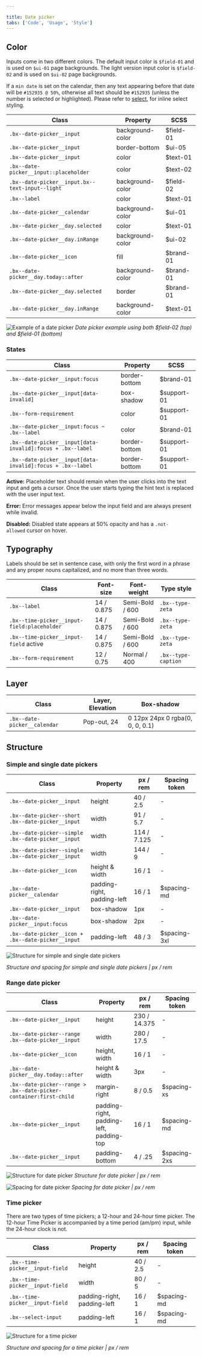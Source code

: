```yaml
---

title: Date picker
tabs: ['Code', 'Usage', 'Style']
---
```


## Color

Inputs come in two different colors. The default input color is `$field-01` and is used on `$ui-01` page backgrounds. The light version input color is `$field-02` and is used on `$ui-02` page backgrounds.

If a `min date` is set on the calendar, then any text appearing before that date will be `#152935 @ 50%`, otherwise all text should be `#152935` (unless the number is selected or highlighted). Please refer to [select](/components/select), for inline select styling.

| Class                                           | Property         | SCSS      |
| ----------------------------------------------- | ---------------- | --------- |
| `.bx--date-picker__input`                       | background-color | $field-01 |
| `.bx--date-picker__input`                       | border-bottom    | $ui-05    |
| `.bx--date-picker__input`                       | color            | $text-01  |
| `.bx--date-picker__input::placeholder`          | color            | $text-02  |
| `.bx--date-picker__input.bx--text-input--light` | background-color | $field-02 |
| `.bx--label`                                    | color            | $text-01  |
| `.bx--date-picker__calendar`                    | background-color | $ui-01    |
| `.bx--date-picker__day.selected`                | color            | $text-01  |
| `.bx--date-picker__day.inRange`                 | background-color | $ui-02    |
| `.bx--date-picker__icon`                        | fill             | $brand-01 |
| `.bx--date-picker__day.today::after`            | background-color | $brand-01 |
| `.bx--date-picker__day.selected`                | border           | $brand-01 |
| `.bx--date-picker__day.inRange`                 | background-color | $text-01  |

![Example of a date picker](images/date-picker-style-1.png)
_Date picker example using both $field-02 (top) and $field-01 (bottom)_

### States

| Class                                                      | Property      | SCSS        |
| ---------------------------------------------------------- | ------------- | ----------- |
| `.bx--date-picker__input:focus`                            | border-bottom | $brand-01   |
| `.bx--date-picker__input[data-invalid]`                    | box-shadow    | $support-01 |
| `.bx--form-requirement`                                    | color         | $support-01 |
| `.bx--date-picker__input:focus ~ .bx--label`               | color         | $brand-01   |
| `.bx--date-picker__input[data-invalid]:focus + .bx--label` | border-bottom | $support-01 |
| `.bx--date-picker__input[data-invalid]:focus + .bx--label` | border-bottom | $support-01 |

**Active:** Placeholder text should remain when the user clicks into the text input and gets a cursor. Once the user starts typing the hint text is replaced with the user input text.

**Error:** Error messages appear below the input field and are always present while invalid.

**Disabled:** Disabled state appears at 50% opacity and has a `.not-allowed` cursor on hover.

## Typography

Labels should be set in sentence case, with only the first word in a phrase and any proper nouns capitalized, and no more than three words.

| Class                                       | Font-size  | Font-weight     | Type style          |
| ------------------------------------------- | ---------- | --------------- | ------------------- |
| `.bx--label`                                | 14 / 0.875 | Semi-Bold / 600 | `.bx--type-zeta`    |
| `.bx--time-picker__input-field:placeholder` | 14 / 0.875 | Semi-Bold / 600 | `.bx--type-zeta`    |
| `.bx--time-picker__input-field` active      | 14 / 0.875 | Semi-Bold / 600 | `.bx--type-zeta`    |
| `.bx--form-requirement`                     | 12 / 0.75  | Normal / 400    | `.bx--type-caption` |

## Layer

| Class                        | Layer, Elevation | Box-shadow                       |
| ---------------------------- | ---------------- | -------------------------------- |
| `.bx--date-picker__calendar` | Pop-out, 24      | 0 12px 24px 0 rgba(0, 0, 0, 0.1) |

## Structure

### Simple and single date pickers

| Class                                              | Property                    | px / rem    | Spacing token |
| -------------------------------------------------- | --------------------------- | ----------- | ------------- |
| `.bx--date-picker__input`                          | height                      | 40 / 2.5    | -             |
| `.bx--date-picker--short .bx--date-picker__input`  | width                       | 91 / 5.7    | -             |
| `.bx--date-picker--simple .bx--date-picker__input` | width                       | 114 / 7.125 | -             |
| `.bx--date-picker--single .bx--date-picker__input` | width                       | 144 / 9     | -             |
| `.bx--date-picker__icon`                           | height & width              | 16 / 1      | -             |
| `.bx--date-picker__calendar`                       | padding-right, padding-left | 16 / 1      | $spacing-md   |
| `.bx--date-picker__input`                          | box-shadow                  | 1px         | -             |
| `.bx--date-picker__input:focus`                    | box-shadow                  | 2px         | -             |
| `.bx--date-picker__icon + .bx--date-picker__input` | padding-left                | 48 / 3      | $spacing-3xl  |

<div class="image-grid">
  <div>
    <img src="images/date-picker-style-4.png" alt="Structure for simple and single date pickers"/>
  </div>
</div>

_Structure and spacing for simple and single date pickers | px / rem_

### Range date picker

| Class                                                              | Property                                 | px / rem     | Spacing token |
| ------------------------------------------------------------------ | ---------------------------------------- | ------------ | ------------- |
| `.bx--date-picker__input`                                          | height                                   | 230 / 14.375 | -             |
| `.bx--date-picker--range .bx--date-picker__input`                  | width                                    | 280 / 17.5   | -             |
| `.bx--date-picker__icon`                                           | height, width                            | 16 / 1       | -             |
| `.bx--date-picker__day.today::after`                               | height & width                           | 3px          | -             |
| `.bx--date-picker--range > .bx--date-picker-container:first-child` | margin-right                             | 8 / 0.5      | $spacing-xs   |
| `.bx--date-picker__input`                                          | padding-right, padding-left, padding-top | 16 / 1       | $spacing-md   |
| `.bx--date-picker__input`                                          | padding-bottom                           | 4 / .25      | $spacing-2xs  |

![Structure for date picker](images/date-picker-style-2.png)
_Structure for date picker | px / rem_

![Spacing for date picker](images/date-picker-style-3.png)
_Spacing for date picker | px / rem_

### Time picker

There are two types of time pickers; a 12-hour and 24-hour time picker. The 12-hour Time Picker is accompanied by a time period (am/pm) input, while the 24-hour clock is not.

| Class                           | Property                    | px / rem | Spacing token |
| ------------------------------- | --------------------------- | -------- | ------------- |
| `.bx--time-picker__input-field` | height                      | 40 / 2.5 | -             |
| `.bx--time-picker__input-field` | width                       | 80 / 5   | -             |
| `.bx--time-picker__input-field` | padding-right, padding-left | 16 / 1   | $spacing-md   |
| `.bx--select-input`             | padding-left                | 16 / 1   | $spacing-md   |

<div class="image-grid">
  <div>
    <img src="images/time-picker-style-1.png" alt="Structure for a time picker"/>
  </div>
</div>

_Structure and spacing for a time picker | px / rem_
